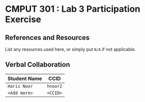 # CMPUT 301 : Lab 3 Participation Exercise

## References and Resources

List any resources used here, or simply put `N/A` if not applicable.

## Verbal Collaboration

| Student Name | CCID      |
| ------------ | --------- |
| `Haris Noor` |  `hnoor2` |
| `<Add more>` | `<CCID>`  |
